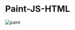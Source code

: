 # Paint-JS-HTML
 
![paint](https://user-images.githubusercontent.com/63080047/201936678-e7fd3c8f-257c-4616-828f-8f2a26924b75.gif)
